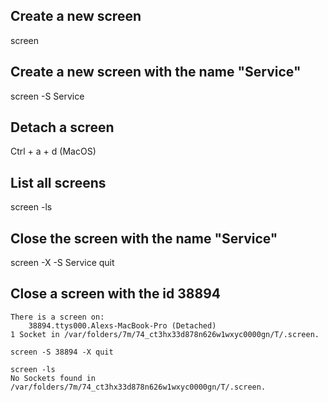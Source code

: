 
## Create a new screen
screen

## Create a new screen with the name "Service"
screen -S Service

## Detach a screen
Ctrl + a + d (MacOS)

## List all screens
screen -ls

## Close the screen with the name "Service"
screen -X -S Service quit

## Close a screen with the id 38894

```
There is a screen on:
	38894.ttys000.Alexs-MacBook-Pro	(Detached)
1 Socket in /var/folders/7m/74_ct3hx33d878n626w1wxyc0000gn/T/.screen.

screen -S 38894 -X quit

screen -ls 
No Sockets found in /var/folders/7m/74_ct3hx33d878n626w1wxyc0000gn/T/.screen.
```

